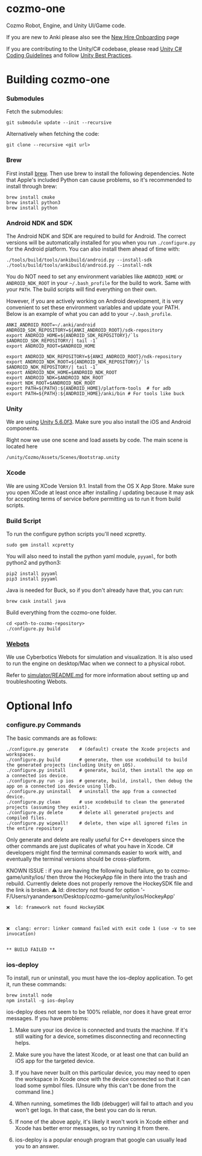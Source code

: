 # cozmo-one

Cozmo Robot, Engine, and Unity UI/Game code. 

If you are new to Anki please also see the [New Hire Onboarding](https://ankiinc.atlassian.net/wiki/pages/viewpage.action?pageId=72614010) page

If you are contributing to the Unity/C# codebase, please read [Unity C# Coding Guidelines](https://github.com/anki/cozmo-one/wiki/Eng---Unity-C%23-Coding-Guidelines)
and follow [Unity Best Practices](https://github.com/anki/cozmo-one/wiki/Eng-Unity-Best-Practices).

# Building cozmo-one

### Submodules
Fetch the submodules:

```
git submodule update --init --recursive
```

Alternatively when fetching the code:
```
git clone --recursive <git url>
```

### Brew

First install [brew](http://brew.sh/). Then use brew to install the following dependencies. Note that Apple's included Python can cause problems, so it's recommended to install through brew:

    brew install cmake
    brew install python3
    brew install python

### Android NDK and SDK

The Android NDK and SDK are required to build for Android.  The correct versions will be automatically installed for you when you run `./configure.py` for the Android platform.  You can also install them ahead of time with:
```
./tools/build/tools/ankibuild/android.py --install-sdk
./tools/build/tools/ankibuild/android.py --install-ndk
```

You do NOT need to set any environment variables like `ANDROID_HOME` or `ANDROID_NDK_ROOT` in your `~/.bash_profile` for the build to work.  Same with your `PATH`.  The build scripts will find everything on their own.

However, if you are actively working on Android development, it is very convenient to set these environment variables and update your PATH.  Below is an example of what you can add to your `~/.bash_profile`.

```
ANKI_ANDROID_ROOT=~/.anki/android
ANDROID_SDK_REPOSITORY=${ANKI_ANDROID_ROOT}/sdk-repository
export ANDROID_HOME=${ANDROID_SDK_REPOSITORY}/`ls $ANDROID_SDK_REPOSITORY/| tail -1`
export ANDROID_ROOT=$ANDROID_HOME

export ANDROID_NDK_REPOSITORY=${ANKI_ANDROID_ROOT}/ndk-repository
export ANDROID_NDK_ROOT=${ANDROID_NDK_REPOSITORY}/`ls $ANDROID_NDK_REPOSITORY/| tail -1`
export ANDROID_NDK_HOME=$ANDROID_NDK_ROOT
export ANDROID_NDK=$ANDROID_NDK_ROOT
export NDK_ROOT=$ANDROID_NDK_ROOT
export PATH=${PATH}:${ANDROID_HOME}/platform-tools  # for adb
export PATH=${PATH}:${ANDROID_HOME}/anki/bin # For tools like buck
```

### Unity

We are using [Unity 5.6.0f3](https://unity3d.com/get-unity/download/archive). Make sure you also install the iOS and Android components.

Right now we use one scene and load assets by code. The main scene is located here

    /unity/Cozmo/Assets/Scenes/Bootstrap.unity

### Xcode

We are using XCode Version 9.1. Install from the OS X App Store. Make sure you open XCode at least once after installing / updating because it may ask for accepting terms of service before permitting us to run it from build scripts.

### Build Script

To run the configure python scripts you'll need xcpretty.

    sudo gem install xcpretty
    
You will also need to install the python yaml module, `pyyaml`, for both python2 and python3:
    
    pip2 install pyyaml
    pip3 install pyyaml
    
Java is needed for Buck, so if you don't already have that, you can run:

    brew cask install java

Build everything from the cozmo-one folder.

    cd <path-to-cozmo-repository>
    ./configure.py build

### [Webots](https://www.cyberbotics.com/overview)

We use Cyberbotics Webots for simulation and visualization. It is also used to run the engine on desktop/Mac when we connect to a physical robot.

Refer to [simulator/README.md](simulator/README.md) for more information about setting up and troubleshooting Webots.

# Optional Info

### configure.py Commands

The basic commands are as follows:

    ./configure.py generate    # (default) create the Xcode projects and workspaces.
    ./configure.py build       # generate, then use xcodebuild to build the generated projects (including Unity on iOS).
    ./configure.py install     # generate, build, then install the app on a connected ios device.
    ./configure.py run -p ios  # generate, build, install, then debug the app on a connected ios device using lldb.
    ./configure.py uninstall   # uninstall the app from a connected device.
    ./configure.py clean       # use xcodebuild to clean the generated projects (assuming they exist).
    ./configure.py delete      # delete all generated projects and compiled files.
    ./configure.py wipeall!    # delete, then wipe all ignored files in the entire repository

Only generate and delete are really useful for C++ developers since the other commands are just duplicates of what you have in Xcode. C# developers might find the terminal commands easier to work with, and eventually the terminal versions should be cross-platform.

KNOWN ISSUE : if you are having the following build failure, go to cozmo-game/unity/ios/ then throw the HockeyApp file in there into the trash and rebuild. Currently
delete does not properly remove the HockeySDK file and the link is broken.
    ⚠️  ld: directory not found for option '-F/Users/ryananderson/Desktop/cozmo-game/unity/ios/HockeyApp'
    
    ❌  ld: framework not found HockeySDK
    
    
    
    ❌  clang: error: linker command failed with exit code 1 (use -v to see invocation)
    
    
    ** BUILD FAILED **

### ios-deploy

To install, run or uninstall, you must have the ios-deploy application. To get it, run these commands:

    brew install node
    npm install -g ios-deploy

ios-deploy does not seem to be 100% reliable, nor does it have great error messages. If you have problems:

1. Make sure your ios device is connected and trusts the machine. If it's still waiting for a device, sometimes disconnecting and reconnecting helps.

2. Make sure you have the latest Xcode, or at least one that can build an iOS app for the targeted device.

3. If you have never built on this particular device, you may need to open the workspace in Xcode once with the device connected so that it can load some symbol files. (Unsure why this can't be done from the command line.)

4. When running, sometimes the lldb (debugger) will fail to attach and you won't get logs. In that case, the best you can do is rerun.

5. If none of the above apply, it's likely it won't work in Xcode either and Xcode has better error messages, so try running it from there.

6. ios-deploy is a popular enough program that google can usually lead you to an answer.

